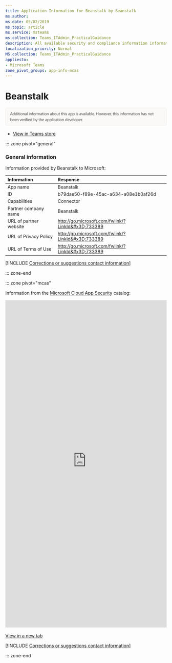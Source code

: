 ```yaml
---
title: Application Information for Beanstalk by Beanstalk
ms.author: 
ms.date: 05/02/2019
ms.topic: article
ms.service: msteams
ms.collection: Teams_ITAdmin_PracticalGuidance
description: All available security and compliance information information for Beanstalk, its data handling policies, its Microsoft Cloud App Security app catalog information, and security/compliance information in the CSA STAR registry.
localization_priority: Normal
MS.collection: Teams_ITAdmin_PracticalGuidance
appliesto:
- Microsoft Teams
zone_pivot_groups: app-info-mcas
---
```

# Beanstalk

<p></p><img alt="Non-attested image" src="./images/unattested.png" width="650"/>

* <a href="https://teams.microsoft.com/l/app/b79dae50-f89e-45ac-a634-a08e1b0af26d" target="_blank">View in Teams store</a>

::: zone pivot="general"

### General information

Information provided by Beanstalk to Microsoft:

| **Information** | **Response** |
|:----------------|:-------------|
| App name | Beanstalk |
| ID | b79dae50-f89e-45ac-a634-a08e1b0af26d |
| Capabilities | Connector |
| Partner company name | Beanstalk |
| URL of partner website | <http://go.microsoft.com/fwlink/?LinkId&#x3D;733389> |
| URL of Privacy Policy | <http://go.microsoft.com/fwlink/?LinkId&#x3D;733389> |
| URL of Terms of Use | <http://go.microsoft.com/fwlink/?LinkId&#x3D;733389> |

 [!INCLUDE [Corrections or suggestions contact information](./includes/corrections-or-suggestions.md)]

::: zone-end


::: zone pivot="mcas"

Information from the [Microsoft Cloud App Security](https://www.microsoft.com/en-us/enterprise-mobility-security/cloud-app-security) catalog:

<iframe height='1020' title='Microsoft Cloud App Security Information' src='https://3ca685143b5b46b4b0e5266dadf2e97c.codepen.website/#/dashboard/20456' frameborder='no'  style='width: 100%;'></iframe>

<a href="https://3ca685143b5b46b4b0e5266dadf2e97c.codepen.website/#/dashboard/20456" target="_blank">View in a new tab</a>

[!INCLUDE [Corrections or suggestions contact information](./includes/corrections-or-suggestions.md)]

::: zone-end

